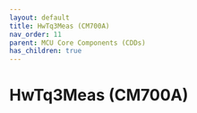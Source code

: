 ```yaml
---
layout: default
title: HwTq3Meas (CM700A)
nav_order: 11
parent: MCU Core Components (CDDs)
has_children: true
---
```

# HwTq3Meas (CM700A)
